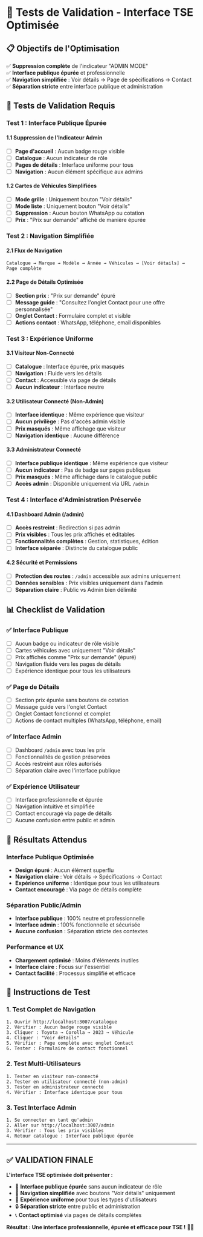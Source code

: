 # 🧪 Tests de Validation - Interface TSE Optimisée

## 📋 **Objectifs de l'Optimisation**

✅ **Suppression complète** de l'indicateur "ADMIN MODE"  
✅ **Interface publique épurée** et professionnelle  
✅ **Navigation simplifiée** : Voir détails → Page de spécifications → Contact  
✅ **Séparation stricte** entre interface publique et administration  

## 🧪 **Tests de Validation Requis**

### **Test 1 : Interface Publique Épurée**

#### **1.1 Suppression de l'Indicateur Admin**
- [ ] **Page d'accueil** : Aucun badge rouge visible
- [ ] **Catalogue** : Aucun indicateur de rôle
- [ ] **Pages de détails** : Interface uniforme pour tous
- [ ] **Navigation** : Aucun élément spécifique aux admins

#### **1.2 Cartes de Véhicules Simplifiées**
- [ ] **Mode grille** : Uniquement bouton "Voir détails"
- [ ] **Mode liste** : Uniquement bouton "Voir détails"
- [ ] **Suppression** : Aucun bouton WhatsApp ou cotation
- [ ] **Prix** : "Prix sur demande" affiché de manière épurée

### **Test 2 : Navigation Simplifiée**

#### **2.1 Flux de Navigation**
```
Catalogue → Marque → Modèle → Année → Véhicules → [Voir détails] → Page complète
```

#### **2.2 Page de Détails Optimisée**
- [ ] **Section prix** : "Prix sur demande" épuré
- [ ] **Message guide** : "Consultez l'onglet Contact pour une offre personnalisée"
- [ ] **Onglet Contact** : Formulaire complet et visible
- [ ] **Actions contact** : WhatsApp, téléphone, email disponibles

### **Test 3 : Expérience Uniforme**

#### **3.1 Visiteur Non-Connecté**
- [ ] **Catalogue** : Interface épurée, prix masqués
- [ ] **Navigation** : Fluide vers les détails
- [ ] **Contact** : Accessible via page de détails
- [ ] **Aucun indicateur** : Interface neutre

#### **3.2 Utilisateur Connecté (Non-Admin)**
- [ ] **Interface identique** : Même expérience que visiteur
- [ ] **Aucun privilège** : Pas d'accès admin visible
- [ ] **Prix masqués** : Même affichage que visiteur
- [ ] **Navigation identique** : Aucune différence

#### **3.3 Administrateur Connecté**
- [ ] **Interface publique identique** : Même expérience que visiteur
- [ ] **Aucun indicateur** : Pas de badge sur pages publiques
- [ ] **Prix masqués** : Même affichage dans le catalogue public
- [ ] **Accès admin** : Disponible uniquement via URL `/admin`

### **Test 4 : Interface d'Administration Préservée**

#### **4.1 Dashboard Admin (/admin)**
- [ ] **Accès restreint** : Redirection si pas admin
- [ ] **Prix visibles** : Tous les prix affichés et éditables
- [ ] **Fonctionnalités complètes** : Gestion, statistiques, édition
- [ ] **Interface séparée** : Distincte du catalogue public

#### **4.2 Sécurité et Permissions**
- [ ] **Protection des routes** : `/admin` accessible aux admins uniquement
- [ ] **Données sensibles** : Prix visibles uniquement dans l'admin
- [ ] **Séparation claire** : Public vs Admin bien délimité

## 📊 **Checklist de Validation**

### **✅ Interface Publique**
- [ ] Aucun badge ou indicateur de rôle visible
- [ ] Cartes véhicules avec uniquement "Voir détails"
- [ ] Prix affichés comme "Prix sur demande" (épuré)
- [ ] Navigation fluide vers les pages de détails
- [ ] Expérience identique pour tous les utilisateurs

### **✅ Page de Détails**
- [ ] Section prix épurée sans boutons de cotation
- [ ] Message guide vers l'onglet Contact
- [ ] Onglet Contact fonctionnel et complet
- [ ] Actions de contact multiples (WhatsApp, téléphone, email)

### **✅ Interface Admin**
- [ ] Dashboard `/admin` avec tous les prix
- [ ] Fonctionnalités de gestion préservées
- [ ] Accès restreint aux rôles autorisés
- [ ] Séparation claire avec l'interface publique

### **✅ Expérience Utilisateur**
- [ ] Interface professionnelle et épurée
- [ ] Navigation intuitive et simplifiée
- [ ] Contact encouragé via page de détails
- [ ] Aucune confusion entre public et admin

## 🎯 **Résultats Attendus**

### **Interface Publique Optimisée**
- **Design épuré** : Aucun élément superflu
- **Navigation claire** : Voir détails → Spécifications → Contact
- **Expérience uniforme** : Identique pour tous les utilisateurs
- **Contact encouragé** : Via page de détails complète

### **Séparation Public/Admin**
- **Interface publique** : 100% neutre et professionnelle
- **Interface admin** : 100% fonctionnelle et sécurisée
- **Aucune confusion** : Séparation stricte des contextes

### **Performance et UX**
- **Chargement optimisé** : Moins d'éléments inutiles
- **Interface claire** : Focus sur l'essentiel
- **Contact facilité** : Processus simplifié et efficace

## 🚀 **Instructions de Test**

### **1. Test Complet de Navigation**
```
1. Ouvrir http://localhost:3007/catalogue
2. Vérifier : Aucun badge rouge visible
3. Cliquer : Toyota → Corolla → 2023 → Véhicule
4. Cliquer : "Voir détails"
5. Vérifier : Page complète avec onglet Contact
6. Tester : Formulaire de contact fonctionnel
```

### **2. Test Multi-Utilisateurs**
```
1. Tester en visiteur non-connecté
2. Tester en utilisateur connecté (non-admin)
3. Tester en administrateur connecté
4. Vérifier : Interface identique pour tous
```

### **3. Test Interface Admin**
```
1. Se connecter en tant qu'admin
2. Aller sur http://localhost:3007/admin
3. Vérifier : Tous les prix visibles
4. Retour catalogue : Interface publique épurée
```

---

## ✅ **VALIDATION FINALE**

**L'interface TSE optimisée doit présenter :**

- 🎨 **Interface publique épurée** sans aucun indicateur de rôle
- 🔗 **Navigation simplifiée** avec boutons "Voir détails" uniquement
- 📱 **Expérience uniforme** pour tous les types d'utilisateurs
- 🔒 **Séparation stricte** entre public et administration
- 📞 **Contact optimisé** via pages de détails complètes

**Résultat : Une interface professionnelle, épurée et efficace pour TSE !** 🚗✨
